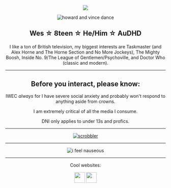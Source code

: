 <div align="center">

<p align="center"><img src="https://komarev.com/ghpvc/?username=cometecti&color=657cc2&style=plastic&label=View+Count!"/></p> 

![howard and vince dance](https://github.com/user-attachments/assets/d43e104a-af2c-4d14-ac47-576309852d42)


## <p align="center">Wes ☆ 8teen ☆ He/Him ☆ AuDHD</p>


I like a ton of British television, my biggest interests are Taskmaster (and Alex Horne and The Horne Section and No More Jockeys), The Mighty Boosh, Inside No. 9/The League of Gentlemen/Psychoville, and Doctor Who (classic and modern).

***

Before you interact, please know:
----
IWEC *always* for I have severe social anxiety and probably won't respond to anything aside from crowns. 

I am extremely critical of all the media I consume.

DNI only applies to under 13s and profics.

***

[![scrobbler](https://lastfm-recently-played.vercel.app/api?user=licecake&count=2&width=600&loved=true&show_user=header)](https://www.last.fm/user/licecake)

***

![i feel nauseous](https://github.com/user-attachments/assets/c40254ee-a128-492d-a343-a68ad061dcfe)

***

<p align="center">Cool websites:

<p align="center"><a href="https://smokepowered.com"><img src="http://smokepowered.com/smoke.gif" height="33"/></a> 
<a href="https://epicblazed.com"><img src="http://smokepowered.com/EpicBlazedButton.png" height="33"/></a>

